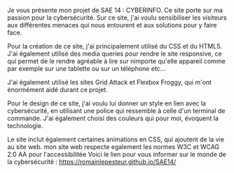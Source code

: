 Je vous présente mon projet de SAE 14 : CYBERINFO. Ce site porte sur ma passion pour la cybersécurité. Sur ce site, j'ai voulu sensibiliser les visiteurs aux différentes menaces qui nous entourent et aux solutions pour y faire face.

Pour la création de ce site, j'ai principalement utilisé du CSS et du HTML5. J'ai également utilisé des media queries pour rendre le site responsive, ce qui permet de le rendre agréable à lire sur nimporte qu'elle appareil comme par exemple sur une tablette ou sur un téléphone etc...

J'ai également utilisé les sites Grid Attack et Flexbox Froggy, qui m'ont énormément aidé durant ce projet.

Pour le design de ce site, j'ai voulu lui donner un style en lien avec la cybersécurité, en utilisant une police qui ressemble à celle d'un terminal de commande. J'ai également choisi des couleurs qui pour moi, évoquent la technologie.

Le site inclut également certaines animations en CSS, qui ajoutent de la vie au site web.
mon site web respecte egalement les normes W3C et WCAG 2.0 AA pour l'accessibilitée
Voici le lien pour vous informer sur le monde de la cybersécurité : https://romainlepesteur.github.io/SAE14/ 
